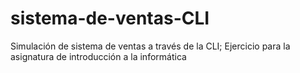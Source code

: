 # sistema-de-ventas-CLI
Simulación de sistema de ventas a través de la CLI; Ejercicio para la asignatura de introducción a la informática
